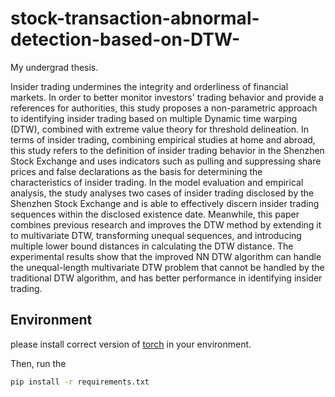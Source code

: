 # stock-transaction-abnormal-detection-based-on-DTW-
My undergrad thesis.

Insider trading undermines the integrity and orderliness of financial markets. In order to better monitor investors' trading behavior and provide a references for authorities, this study proposes a non-parametric approach to identifying insider trading based on multiple Dynamic time warping (DTW), combined with extreme value theory for threshold delineation. In terms of insider trading, combining empirical studies at home and abroad, this study refers to the definition of insider trading behavior in the Shenzhen Stock Exchange and uses indicators such as pulling and suppressing share prices and false declarations as the basis for determining the characteristics of insider trading. In the model evaluation and empirical analysis, the study analyses two cases of insider trading disclosed by the Shenzhen Stock Exchange and is able to effectively discern insider trading sequences within the disclosed existence date. Meanwhile, this paper combines previous research and improves the DTW method by extending it to multivariate DTW, transforming unequal sequences, and introducing multiple lower bound distances in calculating the DTW distance. The experimental results show that the improved NN DTW algorithm can handle the unequal-length multivariate DTW problem that cannot be handled by the traditional DTW algorithm, and has better performance in identifying insider trading.

## Environment

please install correct version of [torch](https://pytorch.org/) in your environment.

Then, run the

```bash
pip install -r requirements.txt
```


